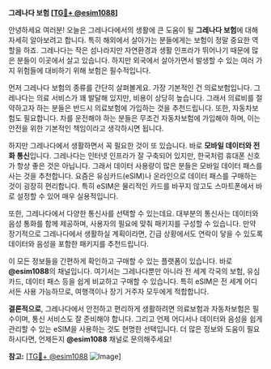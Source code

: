 **그레나다 보험 [[TG💪+ @esim1088](https://t.me/s/esim1088)]**

안녕하세요 여러분! 오늘은 그레나다에서의 생활에 큰 도움이 될 **그레나다 보험**에 대해 자세히 알아보려고 합니다. 특히 해외에서 살아가는 분들에게는 보험이 정말 중요한 역할을 하죠. 그레나다는 작은 섬나라지만 자연환경과 생활 인프라가 뛰어나기 때문에 많은 분들이 이곳에서 살고 있습니다. 하지만 외국에서 살아가면서 발생할 수 있는 여러 가지 위험들에 대비하기 위해 보험은 필수적입니다.

먼저 그레나다 보험의 종류를 간단히 살펴볼게요. 가장 기본적인 건 의료보험입니다. 그레나다는 의료 서비스가 꽤 발달해 있지만, 비용이 상당히 높습니다. 그래서 의료비를 절약하고자 하는 분들은 반드시 의료보험에 가입하는 것을 추천드립니다. 또한, 자동차보험도 필요합니다. 차를 운전해야 하는 분들은 무조건 자동차보험에 가입해야 하며, 이는 안전을 위한 기본적인 책임이라고 생각하시면 됩니다.

하지만 그레나다에서 생활하면서 꼭 필요한 것이 또 있습니다. 바로 **모바일 데이터와 전화 통신**입니다. 그레나다는 인터넷 인프라가 잘 구축되어 있지만, 한국처럼 휴대폰 신호가 항상 좋은 것은 아닙니다. 그래서 데이터 사용량이 많은 분들은 모바일 데이터 패스를 사는 것을 추천합니다. 요즘은 유심카드(eSIM)나 온라인으로 데이터 패스를 구매하는 것이 굉장히 편리합니다. 특히 eSIM은 물리적인 카드를 바꾸지 않고도 스마트폰에서 바로 설정할 수 있어 매우 실용적입니다.

또한, 그레나다에서 다양한 통신사를 선택할 수 있는데요. 대부분의 통신사는 데이터와 음성 통화를 함께 제공하며, 사용자의 필요에 맞춰 패키지를 구성할 수 있습니다. 만약 장기적으로 그레나다에서 생활하실 계획이라면, 긴급 상황에서도 연락이 닿을 수 있도록 데이터와 음성을 포함한 패키지를 추천드립니다.

이 모든 정보들을 간편하게 확인하고 구매할 수 있는 플랫폼이 있습니다. 바로 **@esim1088**의 채널입니다. 여기서는 그레나다뿐만 아니라 전 세계 각국의 보험, 유심카드, 데이터 패스 등을 쉽게 비교하고 구매할 수 있습니다. 특히 eSIM은 전 세계 어디서든 사용 가능하므로, 여행객이나 장기 거주자 모두에게 적합합니다.

**결론적으로**, 그레나다에서 안전하고 편리하게 생활하려면 의료보험과 자동차보험은 필수이며, 통신 서비스도 잘 준비해야 합니다. 그리고 언제 어디서나 데이터와 음성을 쉽게 관리할 수 있는 eSIM을 사용하는 것도 현명한 선택입니다. 더 많은 정보와 도움이 필요하시다면, 언제든지 **@esim1088** 채널로 문의해주세요!

**참고:** [[TG💪+ @esim1088](https://t.me/s/esim1088) ![Image](https://i.postimg.cc/Y0z9fWf4/image.png)]